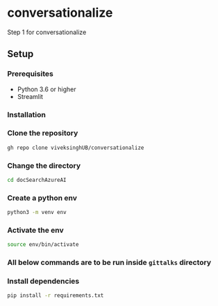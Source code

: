 # conversationalize
Step 1 for conversationalize

## Setup
### Prerequisites
- Python 3.6 or higher
- Streamlit
### Installation
### Clone the repository
```bash
gh repo clone viveksinghUB/conversationalize
```
### Change the directory
```bash
cd docSearchAzureAI
```

### Create a python env
```bash
python3 -m venv env
```
### Activate the env
```bash
source env/bin/activate
```
### All below commands are to be run inside `gittalks` directory
### Install dependencies
```bash
pip install -r requirements.txt
```